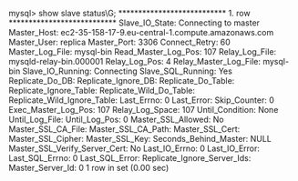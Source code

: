 mysql> show slave status\G;
*************************** 1. row ***************************
Slave_IO_State: Connecting to master
Master_Host: ec2-35-158-17-9.eu-central-1.compute.amazonaws.com
Master_User: replica
Master_Port: 3306
Connect_Retry: 60
Master_Log_File: mysql-bin
Read_Master_Log_Pos: 107
Relay_Log_File: mysqld-relay-bin.000001
Relay_Log_Pos: 4
Relay_Master_Log_File: mysql-bin
Slave_IO_Running: Connecting
Slave_SQL_Running: Yes
Replicate_Do_DB:
Replicate_Ignore_DB:
Replicate_Do_Table:
Replicate_Ignore_Table:
Replicate_Wild_Do_Table:
Replicate_Wild_Ignore_Table:
Last_Errno: 0
Last_Error:
Skip_Counter: 0
Exec_Master_Log_Pos: 107
Relay_Log_Space: 107
Until_Condition: None
Until_Log_File:
Until_Log_Pos: 0
Master_SSL_Allowed: No
Master_SSL_CA_File:
Master_SSL_CA_Path:
Master_SSL_Cert:
Master_SSL_Cipher:
Master_SSL_Key:
Seconds_Behind_Master: NULL
Master_SSL_Verify_Server_Cert: No
Last_IO_Errno: 0
Last_IO_Error:
Last_SQL_Errno: 0
Last_SQL_Error:
Replicate_Ignore_Server_Ids:
Master_Server_Id: 0
1 row in set (0.00 sec)